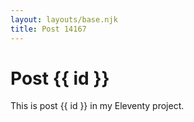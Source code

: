 ```yaml
---
layout: layouts/base.njk
title: Post 14167
---
```


# Post {{ id }}

This is post {{ id }} in my Eleventy project.

